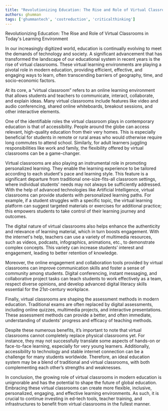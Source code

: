 ```yaml
---
title: "Revolutionizing Education: The Rise and Role of Virtual Classrooms in Today's Learning Environment"  # Wrap the title in double quotes
authors: ghumman
tags: ['ghummantech', 'costreduction', 'criticalthinking']
---
```


Revolutionizing Education: The Rise and Role of Virtual Classrooms in Today's Learning Environment
<!-- truncate -->

In our increasingly digitized world, education is continually evolving to meet the demands of technology and society. A significant advancement that has transformed the landscape of our educational system in recent years is the rise of virtual classrooms. These virtual learning environments are playing a pivotal role in modern education, providing efficient, effective, and engaging ways to learn, often transcending barriers of geography, time, and socio-economic factors.

At its core, a “virtual classroom” refers to an online learning environment that allows students and teachers to communicate, interact, collaborate, and explain ideas. Many virtual classrooms include features like video and audio conferencing, shared online whiteboards, breakout sessions, and other interactive elements.

One of the identifiable roles the virtual classroom plays in contemporary education is that of accessibility. People around the globe can access relevant, high-quality education from their very homes. This is especially beneficial for students in remote or rural areas who would otherwise require long commutes to attend school. Similarly, for adult learners juggling responsibilities like work and family, the flexibility offered by virtual classrooms can be a game-changer.

Virtual classrooms are also playing an instrumental role in promoting personalized learning. They enable the learning experience to be tailored according to each student's pace and learning style. This feature is a significant departure from traditional one-size-fits-all classroom settings, where individual students' needs may not always be sufficiently addressed. With the help of advanced technologies like Artificial Intelligence, virtual classrooms can provide students with personalized learning paths. For example, if a student struggles with a specific topic, the virtual learning platform can suggest targeted materials or exercises for additional practice; this empowers students to take control of their learning journey and outcomes.

The digital nature of virtual classrooms also helps enhance the authenticity and relevance of learning material, which in turn boosts engagement. With the internet's help, teachers can use a variety of multimedia resources, such as videos, podcasts, infographics, animations, etc., to demonstrate complex concepts. This variety can increase students’ interest and engagement, leading to better retention of knowledge.

Moreover, the online engagement and collaboration tools provided by virtual classrooms can improve communication skills and foster a sense of community among students. Digital conferencing, instant messaging, and collaborative project tasks can teach students to work effectively as a team, respect diverse opinions, and develop advanced digital literacy skills essential for the 21st-century workplace. 

Finally, virtual classrooms are shaping the assessment methods in modern education. Traditional exams are often replaced by digital assessments, including online quizzes, multimedia projects, and interactive presentations. These assessment methods can provide a better, and often immediate, understanding of students' progress and efficacy of teaching methods. 

Despite these numerous benefits, it’s important to note that virtual classrooms cannot completely replace physical classrooms yet. For instance, they may not successfully translate some aspects of hands-on or face-to-face learning, especially for very young learners. Additionally, accessibility to technology and stable internet connection can be a challenge for many students worldwide. Therefore, an ideal education system may be a blend of traditional and virtual classrooms, with both complementing each other’s strengths and weaknesses.

In conclusion, the growing role of virtual classrooms in modern education is unignorable and has the potential to shape the future of global education. Embracing these virtual classrooms can create more flexible, inclusive, personalized, engaging, and effective learning environments. As such, it is crucial to continue investing in ed-tech tools, teacher training, and infrastructures to benefit from virtual classrooms in the fullest manner.
